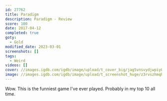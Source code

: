 ```yaml
---
id: 27762
title: Paradigm
description: Paradigm - Review
score: 100
date: 2017-04-12
completed: true
goty:
  - Gold
modified_date: 2023-03-01
screenshots: []
tags:
  - Weird
videos: []
cover: //images.igdb.com/igdb/image/upload/t_cover_big/jag5vnsvydjwpiy0ni9o.jpg
image: //images.igdb.com/igdb/image/upload/t_screenshot_huge/z3rvszhmqhzvwjbvbdwb.jpg
---
```

Wow. This is the funniest game I've ever played. Probably in my top 10 all time.